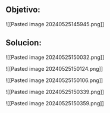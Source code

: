 
## Objetivo:

![[Pasted image 20240525145945.png]]

## Solucion:

![[Pasted image 20240525150032.png]]


![[Pasted image 20240525150124.png]]


![[Pasted image 20240525150106.png]]


![[Pasted image 20240525150339.png]]


![[Pasted image 20240525150359.png]]


